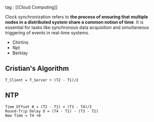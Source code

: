 tag : [[Cloud Computing]]


Clock synchronization refers to **the process of ensuring that multiple nodes in a distributed system share a common notion of time**. It is essential for tasks like synchronous data acquisition and simultaneous triggering of events in real-time systems.



- Chirtins 
- Npt 
- Berklay



## Cristian's Algorithm

```
T_Client = T_Server + (T2 - T1)/2
```

## NTP

```
Time Offset θ = (T2 - T1) + (T3 - T4)/2
Round-Trip Delay δ = (T4 - T1) - (T3 - T2)
New Time = T4 +θ 
```
